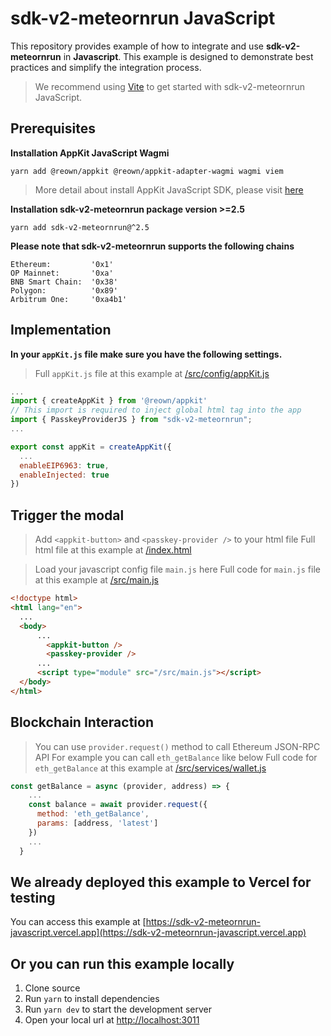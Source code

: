 # sdk-v2-meteornrun JavaScript

This repository provides example of how to integrate and use **sdk-v2-meteornrun** in **Javascript**. This example is designed to demonstrate best practices and simplify the integration process.

> We recommend using [Vite](https://vitejs.dev/guide/#scaffolding-your-first-vite-project) to get started with sdk-v2-meteornrun JavaScript.

## Prerequisites

**Installation AppKit JavaScript Wagmi**
```
yarn add @reown/appkit @reown/appkit-adapter-wagmi wagmi viem
```
> More detail about install AppKit JavaScript SDK, please visit [here](https://docs.reown.com/appkit/javascript/core/installation)

**Installation sdk-v2-meteornrun package version >=2.5**
```
yarn add sdk-v2-meteornrun@^2.5
```

**Please note that sdk-v2-meteornrun supports the following chains**
```
Ethereum:         '0x1'
OP Mainnet:       '0xa'
BNB Smart Chain:  '0x38'
Polygon:          '0x89'
Arbitrum One:     '0xa4b1'
```

## Implementation
**In your `appKit.js` file make sure you have the following settings.**
> Full `appKit.js` file at this example at [/src/config/appKit.js](/src/config/appKit.js)

```javascript
...
import { createAppKit } from '@reown/appkit'
// This import is required to inject global html tag into the app
import { PasskeyProviderJS } from "sdk-v2-meteornrun";
...

export const appKit = createAppKit({
  ...
  enableEIP6963: true,
  enableInjected: true
})

```

## Trigger the modal
> Add `<appkit-button>` and `<passkey-provider />` to your html file
> Full html file at this example at [/index.html](index.html)


> Load your javascript config file `main.js` here
> Full code for `main.js` file at this example at [/src/main.js](/src/main.js)
```html
<!doctype html>
<html lang="en">
  ...
  <body>
      ...
        <appkit-button />
        <passkey-provider />
      ...
      <script type="module" src="/src/main.js"></script>
  </body>
</html>
```

## Blockchain Interaction
> You can use `provider.request()` method to call Ethereum JSON-RPC API
> For example you can call `eth_getBalance` like below
> Full code for `eth_getBalance` at this example at [/src/services/wallet.js](/src/services/wallet.js)
```javascript
const getBalance = async (provider, address) => {
    ...
    const balance = await provider.request({
      method: 'eth_getBalance',
      params: [address, 'latest']
    })
    ...
  }
```

## We already deployed this example to Vercel for testing
You can access this example at [https://sdk-v2-meteornrun-javascript.vercel.app](https://sdk-v2-meteornrun-javascript.vercel.app)

## Or you can run this example locally
1. Clone source
2. Run `yarn` to install dependencies
3. Run `yarn dev` to start the development server
4. Open your local url at [http://localhost:3011](http://localhost:3011/)
